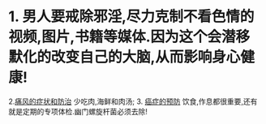 
# 1. 男人要戒除邪淫,尽力克制不看色情的视频,图片,书籍等媒体.因为这个会潜移默化的改变自己的大脑,从而影响身心健康!
2.[痛风的症状和防治](http://wsjkw.sc.gov.cn/scwsjkw/sclljk/2021/3/26/a2441d5fbd8a4f6dad1c7a941af21b87.shtml) 少吃肉,海鲜和肉汤;
3. [癌症的预防](https://www.zhihu.com/zvideo/1461844412342575104?utm_source=wechat_session&utm_medium=social&utm_oi=1013414298219151360) 饮食,作息都很重要,还有就是定期的专项体检.幽门螺旋杆菌必须去除!
